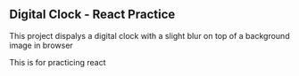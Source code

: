 ## Digital Clock - React Practice

This project dispalys a digital clock with a slight blur on top of a background image in browser

This is for practicing react